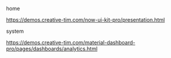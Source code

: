 
home

https://demos.creative-tim.com/now-ui-kit-pro/presentation.html


system

https://demos.creative-tim.com/material-dashboard-pro/pages/dashboards/analytics.html